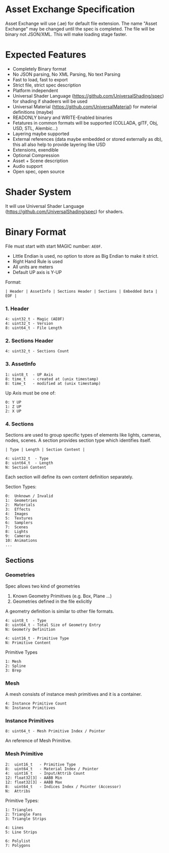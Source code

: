 # Asset Exchange Specification

Asset Exchange will use (.ae) for default file extension. The name "Asset Exchange" may be changed until the spec is completed. The file will be binary not JSON/XML. This will make loading stage faster.

# Expected Features

* Completely Binary format
* No JSON parsing, No XML Parsing, No text Parsing
* Fast to load, fast to export
* Strict file, strict spec description 
* Platform independent
* Universal Shader Language (https://github.com/UniversalShading/spec) for shading if shadeers will be used
* Universal Material (https://github.com/UniversalMaterial) for material definitions (maybe)
* READONLY binary and WRITE-Enabled binaries
* Fetatures in common formats will be supported (COLLADA, glTF, Obj, USD, STL, Alembic...)
* Layering maybe supported
* External references (data maybe embedded or stored externally as db), this all also help to provide layering like USD
* Extensions, exendible
* Optional Compression
* Asset + Scene description
* Audio support
* Open spec, open source

# Shader System

It will use Universal Shader Language (https://github.com/UniversalShading/spec) for shaders.

# Binary Format

File must start with start MAGIC number: `AE0F`.

- Little Endian is used, no option to store as Big Endian to make it strict. 
- Right Hand Rule is used
- All units are meters
- Default UP axis is Y-UP

Format:

```
| Header | AssetInfo | Sections Header | Sections | Embedded Data | EOF |
```

### 1. Header

```
4: uint32_t - Magic (AE0F)
4: uint32_t - Version
8: uint64_t - File Length
```

### 2. Sections Header

```
4: uint32_t - Sections Count
```

### 3. AssetInfo

```
1: uint8_t  - UP Axis
8: time_t   - created at (unix timestamp)
8: time_t   - modified at (unix timestamp)
```

Up Axis must be one of:

```
0: Y UP
1: Z UP
2: X UP
```

### 4. Sections

Sections are used to group specific types of elements like lights, cameras, nodes, scenes. A section provides section type which identifies itself.

```
| Type | Length | Section Content |
```

```
4: uint32_t  - Type
8: uint64_t  - Length
N: Section Content
```

Each section will define its own content definition separately.

Section Types:

```
0:  Unknown / Invalid
1:  Geometries
2:  Materials
3:  Effects
4:  Images
5:  Textures
6:  Samplers
7:  Scenes
8:  Lights
9:  Cameras
10: Animations
...
```

## Sections

### Geometries

Spec allows two kind of geometries

1. Known Geometry Primitives (e.g. Box, Plane ...)
2. Geometries defined in the file exlicitly

A geometry definition is similar to other file formats.

```
4: uint8_t  - Type
8: uint64_t - Total Size of Geometry Entry
N: Geometry Definition
```

```
4: uint16_t - Primitive Type
N: Primitive Content
```

Primitive Types

```
1: Mesh
2: Spline
3: Brep
```

### Mesh

A mesh consists of instance mesh primitives and it is a container.

```
4: Instance Primitive Count
N: Instance Primitives
```

### Instance Primitives

```
8: uint64_t - Mesh Primitive Index / Pointer
```

An reference of Mesh Primitive.

### Mesh Primitive

```
2:  uint16_t   - Primitive Type
8:  uint64_t   - Material Index / Pointer
4:  uint16_t   - Input/Attrib Count
12: float32[3] - AABB Min
12: float32[3] - AABB Max
8:  uint64_t   - Indices Index / Pointer (Accessor)
N:  Attribs
```

Primitive Types:

```
1: Triangles
2: Triangle Fans
3: Triangle Strips

4: Lines
5: Line Strips

6: Polylist
7: Polygons
```
